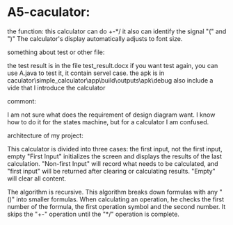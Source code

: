 # A5-caculator:

the function:
this calculator can do +-*/
it also can identify the signal "(" and ")"
The calculator's display automatically adjusts to font size.

something about test or other file:

the test result is in the file test_result.docx
if you want test again, you can use A.java to test it, it contain servel case.
the apk is in caculator\simple_calculator\app\build\outputs\apk\debug
also include a vide that I introduce the calculator

commont:

I am not sure what does the requirement of design diagram want.
I know how to do it for the states machine, but for a calculator I am confused.

architecture of my project:

This calculator is divided into three cases: the first input, not the first input, empty
"First Input" initializes the screen and displays the results of the last calculation.
"Non-first Input" will record what needs to be calculated, and "first input" will be returned after clearing or calculating results.
"Empty" will clear all content.

The algorithm is recursive.
This algorithm breaks down formulas with any "()" into smaller formulas.
When calculating an operation, he checks the first number of the formula, the first operation symbol and the second number.
It skips the "+-" operation until the "*/" operation is complete.
